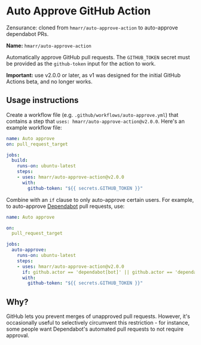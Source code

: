 # Auto Approve GitHub Action

Zensurance: cloned from `hmarr/auto-approve-action` to auto-approve dependabot PRs.

**Name:** `hmarr/auto-approve-action`

Automatically approve GitHub pull requests. The `GITHUB_TOKEN` secret must be provided as the `github-token` input for the action to work.

**Important:** use v2.0.0 or later, as v1 was designed for the initial GitHub Actions beta, and no longer works.

## Usage instructions

Create a workflow file (e.g. `.github/workflows/auto-approve.yml`) that contains a step that `uses: hmarr/auto-approve-action@v2.0.0`. Here's an example workflow file:

```yaml
name: Auto approve
on: pull_request_target

jobs:
  build:
    runs-on: ubuntu-latest
    steps:
    - uses: hmarr/auto-approve-action@v2.0.0
      with:
        github-token: "${{ secrets.GITHUB_TOKEN }}"
```


Combine with an `if` clause to only auto-approve certain users. For example, to auto-approve [Dependabot][dependabot] pull requests, use:

```yaml
name: Auto approve

on:
  pull_request_target

jobs:
  auto-approve:
    runs-on: ubuntu-latest
    steps:
    - uses: hmarr/auto-approve-action@v2.0.0
      if: github.actor == 'dependabot[bot]' || github.actor == 'dependabot-preview[bot]'
      with:
        github-token: "${{ secrets.GITHUB_TOKEN }}"
```

## Why?

GitHub lets you prevent merges of unapproved pull requests. However, it's occasionally useful to selectively circumvent this restriction - for instance, some people want Dependabot's automated pull requests to not require approval.

[dependabot]: https://github.com/marketplace/dependabot
